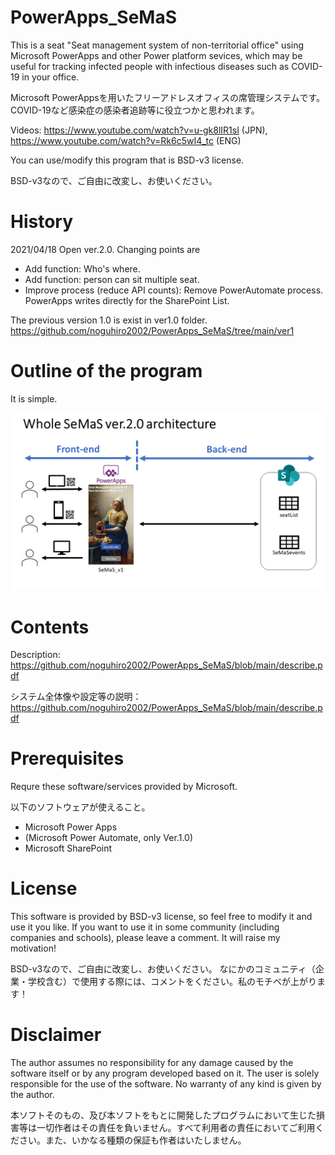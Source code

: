 # PowerApps_SeMaS
This is a seat "Seat management system of non-territorial office" using Microsoft PowerApps and other Power platform sevices, which may be useful for tracking infected people with infectious diseases such as COVID-19 in your office.

Microsoft PowerAppsを用いたフリーアドレスオフィスの席管理システムです。COVID-19など感染症の感染者追跡等に役立つかと思われます。

Videos: https://www.youtube.com/watch?v=u-gk8lIR1sI (JPN), https://www.youtube.com/watch?v=Rk6c5wI4_tc (ENG)

You can use/modify this program that is BSD-v3 license.

BSD-v3なので、ご自由に改変し、お使いください。

# History
2021/04/18 Open ver.2.0. Changing points are
 - Add function: Who's where.
 - Add function: person can sit multiple seat.
 - Improve process (reduce API counts): Remove PowerAutomate process. PowerApps writes directly for the SharePoint List.

The previous version 1.0 is exist in ver1.0 folder.
https://github.com/noguhiro2002/PowerApps_SeMaS/tree/main/ver1

# Outline of the program
It is simple.

![Outline](https://github.com/noguhiro2002/PowerApps_SeMaS/blob/main/describe_imgs/Slide2.PNG "Outline")


# Contents
Description: https://github.com/noguhiro2002/PowerApps_SeMaS/blob/main/describe.pdf

システム全体像や設定等の説明：https://github.com/noguhiro2002/PowerApps_SeMaS/blob/main/describe.pdf


# Prerequisites
Requre these software/services provided by Microsoft.

以下のソフトウェアが使えること。
 - Microsoft Power Apps
 - (Microsoft Power Automate, only Ver.1.0)
 - Microsoft SharePoint


# License
This software is provided by BSD-v3 license, so feel free to modify it and use it you like.
If you want to use it in some community (including companies and schools), please leave a comment. It will raise my motivation!

BSD-v3なので、ご自由に改変し、お使いください。
なにかのコミュニティ（企業・学校含む）で使用する際には、コメントをください。私のモチベが上がります！

# Disclaimer
The author assumes no responsibility for any damage caused by the software itself or by any program developed based on it. The user is solely responsible for the use of the software. No warranty of any kind is given by the author.

本ソフトそのもの、及び本ソフトをもとに開発したプログラムにおいて生じた損害等は一切作者はその責任を負いません。すべて利用者の責任においてご利用ください。また、いかなる種類の保証も作者はいたしません。

